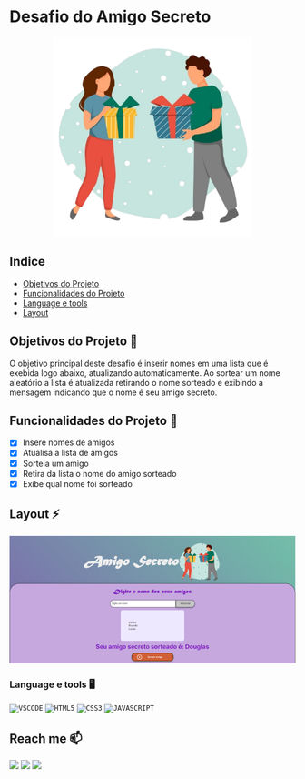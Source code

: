 # Desafio do Amigo Secreto

 <p align="center">
  <img src="./assets/jg_amigo_Oculto.png" width="350">
</p>

## Indice

- <a href="#objetivo">Objetivos do Projeto</a>
- <a href="#funcionalidades">Funcionalidades do Projeto</a>
- <a href="#language-e-tools-️">Language e tools</a>
- <a href="#demostracao">Layout</a>

## Objetivos do Projeto 📜

O objetivo principal deste desafio é inserir nomes em uma lista que é exebida logo abaixo, atualizando automaticamente. Ao sortear um nome aleatório a lista é atualizada retirando o nome sorteado e exibindo a mensagem indicando que o nome é seu amigo secreto.

## Funcionalidades do Projeto 🎫

- [x] Insere nomes de amigos
- [x] Atualisa a lista de amigos
- [x] Sorteia um amigo
- [x] Retira da lista o nome do amigo sorteado
- [x] Exibe qual nome foi sorteado

## Layout ⚡

![Tela principal](./assets/logo_layout.png)

### Language e tools 🖥️

<code><img width="40px" src="https://cdn.jsdelivr.net/gh/devicons/devicon/icons/vscode/vscode-original.svg" title = "VSCODE"/></code>
<code><img width="40px" src="https://cdn.jsdelivr.net/gh/devicons/devicon/icons/html5/html5-original-wordmark.svg" title = "HTML5"/></code>
<code><img width="40px" src="https://cdn.jsdelivr.net/gh/devicons/devicon/icons/css3/css3-original-wordmark.svg" title = "CSS3"/></code>
<code><img width="40px" src="https://cdn.jsdelivr.net/gh/devicons/devicon/icons/javascript/javascript-original.svg" title = "JAVASCRIPT"/></code>

## Reach me 📫

<div>
<a href="https://instagram.com/aloisio_kell" target="_blank"><img loading="lazy" src="https://img.shields.io/badge/-Instagram-%23E4405F?style=for-the-badge&logo=instagram&logoColor=white" target="_blank"></a>
<a href = "mailto:aloisiokle2@gmail.com"><img loading="lazy" src="https://img.shields.io/badge/Gmail-D14836?style=for-the-badge&logo=gmail&logoColor=white" target="_blank"></a>
<a href="https://www.linkedin.com/in/geraldo-aloisio" target="_blank"><img loading="lazy" src="https://img.shields.io/badge/-LinkedIn-%230077B5?style=for-the-badge&logo=linkedin&logoColor=white" target="_blank"></a>   
</div>
